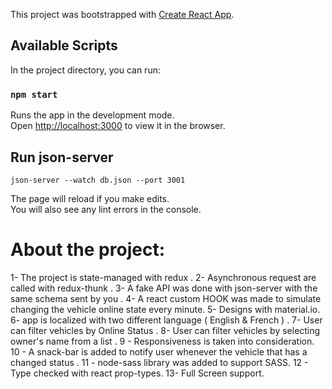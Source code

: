 This project was bootstrapped with [Create React App](https://github.com/facebook/create-react-app).

## Available Scripts

In the project directory, you can run:

### `npm start`

Runs the app in the development mode.<br />
Open [http://localhost:3000](http://localhost:3000) to view it in the browser.

## Run json-server
``` json-server --watch db.json --port 3001 ```

The page will reload if you make edits.<br />
You will also see any lint errors in the console.

# About the  project: 
1- The project is state-managed with redux .
2- Asynchronous request are called with redux-thunk .
3- A fake API was done with json-server  with the same schema sent by you . 
4- A react custom HOOK was made to simulate changing the vehicle online state every minute. 
5- Designs with material.io.
6- app is localized with two different language ( English & French ) . 
7- User can filter vehicles by Online Status .
8- User can filter vehicles by selecting owner's name from a list  .
9 - Responsiveness is taken into consideration.
10 - A snack-bar is added to notify user whenever the vehicle that has a changed status .
11 - node-sass library was added to support SASS. 
12 - Type checked with react prop-types.
13- Full Screen support.
